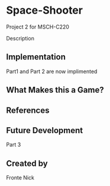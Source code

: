 # Space-Shooter
Project 2 for MSCH-C220

Description

## Implementation
Part1 and Part 2 are now implimented

## What Makes this a Game?

## References

## Future Development
Part 3

## Created by
Fronte Nick
